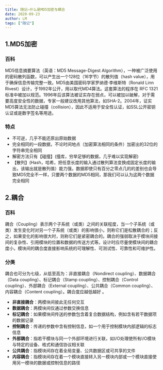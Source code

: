 ```yaml
---
title: 随记—什么是MD5加密与耦合
date: 2020-09-23
author: LM
tags: ["随记"]
---
```


## 1.MD5加密

### 百科

MD5信息摘要算法（英语：MD5 Message-Digest Algorithm），一种被广泛使用的密码散列函数，可以产生出一个128位（16字节）的散列值（hash value），用于确保信息传输完整一致。MD5由美国密码学家罗纳德·李维斯特（Ronald Linn Rivest）设计，于1992年公开，用以取代MD4算法。这套算法的程序在 RFC 1321 标准中被加以规范。1996年后该算法被证实存在弱点，可以被加以破解，对于需要高度安全性的数据，专家一般建议改用其他算法，如SHA-2。2004年，证实MD5算法无法防止碰撞（collision），因此不适用于安全性认证，如SSL公开密钥认证或是数字签名等用途。

### 特点

- 不可逆，几乎不能还原出原始数据
- 完全相同的一段数据，不论时间地点（加密算法相同的条件）加密出的32位的字符串完全相同
- 解密方法只有【碰撞】(撞库，穷举足够的数据，几乎难以实现解密)
- 【散列】(Hash，哈希，把任意长度的输入通过散列算法变换成固定长度的输出，该输出就是散列值）能力强，数据即使只有百分之零点几的的差别也会导致MD5完全不一样，只要两个数据的MD5相同，那我们可以认为这两个数据完全相同

## 2.耦合

### 百科

耦合（Coupling）表示两个子系统（或类）之间的关联程度，当一个子系统（或类）发生变化时对另一个子系统（或类）的影响很小，则称它们是松散耦合的；反之，如果变化的影响很大时，则称它们是紧密耦合的。耦合的强弱取决于模块间接间的复杂性、引用模块的位置和数据的传送方式等。设计时应尽量使模块间的耦合度小，模块间的耦合度直接影响系统的可理解性、可测试性、可靠性和可维护性。

### 分类

耦合也可分为七级，从低至高为：非直接耦合（Nondirect coupling）、数据耦合（Data coupling）、标记耦合（Stamp coupling）、控制耦合（Control coupling）、外部耦合（External coupling）、公共耦合（Common coupling）、内容耦合（Content coupling）。耦合度应越低越好 。

- **非直接耦合**：两模块间彼此无任何交互
- **数据耦合**：两模块间仅通过参数交换信息
- **标记耦合**：如果模块间传送的参数包含着复合数据结构，例如含有若干数据项的数据记录
- **控制耦合**：传递的参数中含有控制信息，如一个用于控制模块内部逻辑的标志信息
- **外部耦合**：指若干模块与同一个外部环境进行关联，如I/O处理使所有I/O模块与特定的设备、格式和通信协议相关联
- **公共耦合**：指模块间存在着全局变量、公共数据区或可共享的文件
- **内容耦合**：指模块间存在着一个模块直接转入另一模块内部或一个模块直接使用另一模块的数据或控制信息的路径